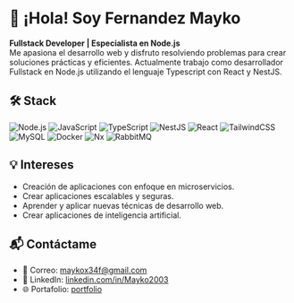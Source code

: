 # 👋 ¡Hola! Soy Fernandez Mayko 

**Fullstack Developer | Especialista en Node.js**  
Me apasiona el desarrollo web y disfruto resolviendo problemas para crear soluciones prácticas y eficientes. Actualmente trabajo como desarrollador Fullstack en Node.js utilizando el lenguaje Typescript con React y NestJS.

## 🛠️ Stack

![Node.js](https://img.shields.io/badge/Node.js-339933?logo=nodedotjs&logoColor=white) 
![JavaScript](https://img.shields.io/badge/JavaScript-F7DF1E?logo=javascript&logoColor=black) 
![TypeScript](https://img.shields.io/badge/TypeScript-3178C6?logo=typescript&logoColor=white) 
![NestJS](https://img.shields.io/badge/NestJS-E0234E?logo=nestjs&logoColor=white) 
![React](https://img.shields.io/badge/React-61DAFB?logo=react&logoColor=black) 
![TailwindCSS](https://img.shields.io/badge/TailwindCSS-06B6D4?logo=tailwindcss&logoColor=white) 
![MySQL](https://img.shields.io/badge/MySQL-4479A1?logo=mysql&logoColor=white) 
![Docker](https://img.shields.io/badge/Docker-2496ED?logo=docker&logoColor=white) 
![Nx](https://img.shields.io/badge/Nx-143055?logo=nrwl&logoColor=white) 
![RabbitMQ](https://img.shields.io/badge/RabbitMQ-FF6600?logo=rabbitmq&logoColor=white)

## 💡 Intereses

- Creación de aplicaciones con enfoque en microservicios.
- Crear aplicaciones escalables y seguras.
- Aprender y aplicar nuevas técnicas de desarrollo web.
- Crear aplicaciones de inteligencia artificial.

## 📬 Contáctame

- 📧 Correo: [maykox34f@gmail.com](mailto:maykox34f@gmail.com)
- 💼 LinkedIn: [linkedin.com/in/Mayko2003](https://linkedin.com/in/Mayko2003)
- 🌐 Portafolio: [portfolio](https://portfolio-six-theta-qc87fbtgmk.vercel.app/)
